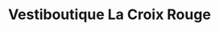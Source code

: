---
title: "Vestiboutique La Croix Rouge"
url: /mont-de-marsan/vestiboutique-la-croix-rouge/
shop: Kleidung
---